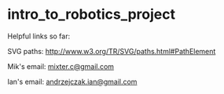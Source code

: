 intro_to_robotics_project
=========================


Helpful links so far:


SVG paths:  http://www.w3.org/TR/SVG/paths.html#PathElement


Mik's email:  mixter.c@gmail.com

Ian's email:  andrzejczak.ian@gmail.com
